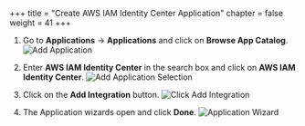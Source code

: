 +++
title = "Create AWS IAM Identity Center Application"
chapter = false
weight = 41
+++

1. Go to **Applications** -> **Applications** and click on **Browse App Catalog**.
![Add Application](/images/90_add_application.png)

2. Enter **AWS IAM Identity Center** in the search box and click on **AWS IAM Identity Center**.
![Add Application Selection](/images/100_add_application_selection.png)

3. Click on the **Add Integration** button.
![Click Add Integration](/images/110_aws_app_add_integration.png)

4. The Application wizards open and click **Done**.
![Application Wizard](/images/120_application_wizard.png)